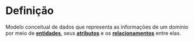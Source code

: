 # Definição

Modelo conceitual de dados que representa as informações de um domínio por meio de [**entidades**](obsidian://open?vault=anotacoes_ti&file=Programa%C3%A7%C3%A3o%2FBanco%20de%20Dados%2FEntidade), seus [**atributos**](obsidian://open?vault=anotacoes_ti&file=Programa%C3%A7%C3%A3o%2FBanco%20de%20Dados%2FAtributo) e os [**relacionamentos**](obsidian://open?vault=anotacoes_ti&file=Programa%C3%A7%C3%A3o%2FBanco%20de%20Dados%2FRelacionamento) entre elas.





